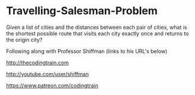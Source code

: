 # Travelling-Salesman-Problem
Given a list of cities and the distances between each pair of cities, what is the shortest possible route that visits each city exactly once and returns to the origin city?

Following along with Professor Shiffman (links to his URL's below)

http://thecodingtrain.com


http://youtube.com/user/shiffman


https://www.patreon.com/codingtrain
